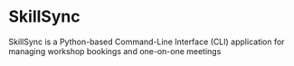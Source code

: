 # SkillSync
SkillSync is a Python-based Command-Line Interface (CLI) application for managing workshop bookings and one-on-one meetings

